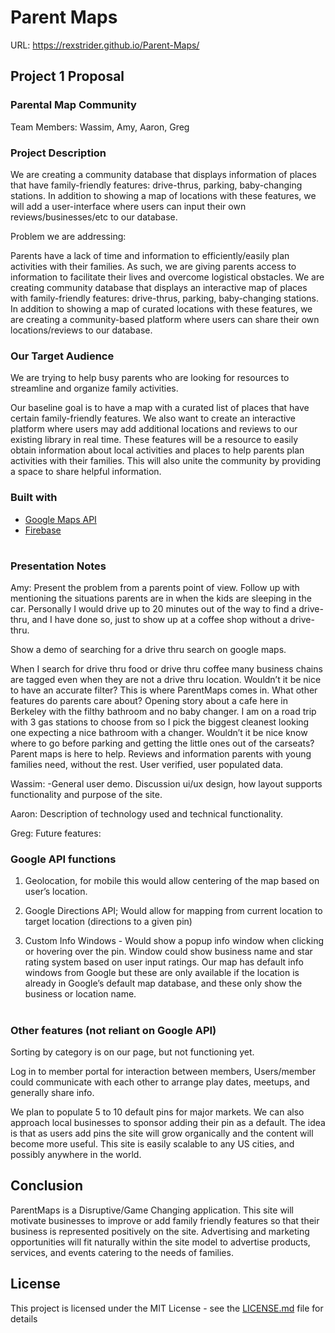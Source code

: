 # Parent Maps
URL:   https://rexstrider.github.io/Parent-Maps/


## Project 1 Proposal

### Parental Map Community

Team Members: Wassim, Amy, Aaron, Greg

### Project Description

We are creating a community database that displays information of places that have family-friendly features: drive-thrus, parking, baby-changing stations. In addition to showing a map of locations with these features, we will add a user-interface where users can input their own reviews/businesses/etc to our database. 

Problem we are addressing: 

Parents have a lack of time and information to efficiently/easily plan activities with their families. As such, we are giving parents access to information to facilitate their lives and overcome logistical obstacles. We are creating community database that displays an interactive map of places with family-friendly features: drive-thrus, parking, baby-changing stations. In addition to showing a map of curated locations with these features, we are creating a community-based platform where users can share their own locations/reviews to our database.

### Our Target Audience

We are trying to help busy parents who are looking for resources to streamline and organize  family activities. 

Our baseline goal is to have a map with a curated list of places that have certain family-friendly features. We also want to create an interactive platform where users may add additional locations and reviews to our existing library in real time. These features will be a resource to easily obtain information about local activities and places to help parents plan activities with their families. This will also unite the community by providing a space to share helpful information. 


### Built with
 - [Google Maps API](https://cloud.google.com/maps-platform/)
 - [Firebase](https://firebase.google.com/)


#


### Presentation Notes

Amy:  Present the problem from a parents point of view.  Follow up with mentioning the situations parents are in when the kids are sleeping in the car.  Personally I would drive up to 20 minutes out of the way to find a drive-thru, and I have done so, just to show up at a coffee shop without a drive-thru.  

Show a demo of searching for a drive thru search on google maps. 

When I search for drive thru food or drive thru coffee many business chains are tagged even when they are not a drive thru location. Wouldn’t it be nice to have an accurate filter? This is where ParentMaps comes in.  What other features do parents care about?  Opening story about a cafe here in Berkeley with the filthy bathroom and no baby changer.  I am on a road trip with 3 gas stations to choose from so I pick the biggest cleanest looking one expecting a nice bathroom with a changer.  Wouldn’t it be nice know where to go before parking and getting the little ones out of the carseats? Parent maps is here to help.  Reviews and information parents with young families need, without the rest. User verified, user populated data.  

Wassim: -General user demo.  Discussion ui/ux design, how layout supports functionality and purpose of the site.

Aaron:  Description of technology used and technical functionality.  

Greg:  Future features:

### Google API functions
   1. Geolocation, for mobile this would allow centering of the map based on user’s location.  

   2. Google Directions API;  Would allow for mapping from current location to target location (directions to a given pin)

   3. Custom Info Windows - Would show a popup info window when clicking or hovering over the pin.  Window could show business name and star rating system based on user input ratings.  Our map has default info windows from Google but these are only available if the location is already in Google’s default map database, and these only show the business or location name.

#

### Other features (not reliant on Google API)

Sorting by category is on our page, but not functioning yet.  

Log in to member portal for interaction between members, Users/member could communicate with each other to arrange play dates, meetups, and generally share info.  

We plan to populate 5 to 10 default pins for major markets.  We can also approach local businesses to sponsor adding their pin as a default.  The idea is that as users add pins the site will grow organically and the content will become more useful.  This site is easily scalable to any US cities, and possibly anywhere in the world.

## Conclusion

ParentMaps is a Disruptive/Game Changing application.  This site will motivate businesses to improve or add family friendly features so that their business is represented positively on the site.  Advertising and marketing opportunities will fit naturally within the site model to advertise products, services, and events catering to the needs of families.

## License
This project is licensed under the MIT License - see the [LICENSE.md](https://github.com/RexStrider/Parent-Maps/blob/master/LICENSE) file for details
